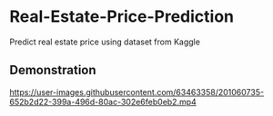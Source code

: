 # Real-Estate-Price-Prediction
Predict real estate price using dataset from Kaggle


## Demonstration
https://user-images.githubusercontent.com/63463358/201060735-652b2d22-399a-496d-80ac-302e6feb0eb2.mp4

